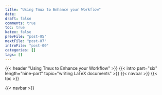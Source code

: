 ```yaml
---
title: "Using Tmux to Enhance your Workflow"
date:
draft: false
comments: true
toc: true
katex: false
prevFile: "post-05"
nextFile: "post-07"
introFile: "post-00"
categories: []
tags: []
---
```


{{< header "Using Tmux to Enhance your Workflow" >}}
{{< intro part="six" length="nine-part" topic="writing LaTeX documents" >}}
{{< navbar >}}
{{< toc >}}

{{< navbar >}}
